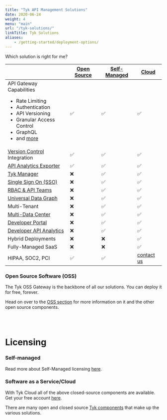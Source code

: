 ```yaml
---
title: "Tyk API Management Solutions"
date: 2020-06-24
weight: 4
menu: "main"
url: "/tyk-solutions/"
linkTitle: Tyk Solutions
aliases:
    - /getting-started/deployment-options/
---
```


Which solution is right for me?

|                          | [Open Source][11]  |   [Self-Managed][12]     |  [Cloud][13]
|--------------------------|--------------|--------------------|---------
| API Gateway Capabilities <br> <ul><li>Rate Limiting</li><li>Authentication</li> <li>API Versioning</li><li>Granular Access Control</li><li>GraphQL</li>  <li>and [more][1]</li></ul> | ✅               |✅	                |✅      
| [Version Control][2] Integration | ✅		  |✅	              |✅	 
| [API Analytics Exporter][3]| ✅		      |✅	              |✅	 
| [Tyk Manager][4] | ❌	          |✅	              |✅	 
| [Single Sign On (SSO)][5]     | ❌	          |✅	              |✅	      
| [RBAC & API Teams][6]         | ❌	          |✅	              |✅	      
| [Universal Data Graph][7]     | ❌	          |✅	              |✅	      
| Multi-Tenant             | ❌	          |✅	              |✅	      
| [Multi-Data Center][8]        | ❌	          |✅	              |✅	      
| [Developer Portal][9]         | ❌		      |✅	              |✅	 
| [Developer API Analytics][10]  | ❌		      |✅	              |✅	   
| Hybrid Deployments                       | ❌		      |❌	              |✅
| Fully-Managed SaaS       | ❌		      |❌	              |✅
| HIPAA, SOC2, PCI          | ✅		      |✅	              | [contact us][14]

[1]: /docs/tyk-solutions/open-source/#tyk-gateway
[2]: /docs/tyk-sync/
[3]: /docs/tyk-pump/
[4]: /docs/tyk-dashboard/
[5]: /docs/advanced-configuration/integrate/sso/
[6]: /docs/tyk-dashboard/rbac/
[7]: /docs/universal-data-graph/
[8]: /docs/tyk-multi-data-centre/
[9]: /docs/tyk-developer-portal/
[10]: /docs/tyk-dashboard-analytics/
[14]: https://tyk.io/price-comparison/?__hstc=181257784.269e6993c6140df347029595da3a8f[…]4015210561.61&__hssc=181257784.22.1614015210561&__hsfp=1600587040

### Open Source Software (OSS)
The Tyk OSS Gateway is the backbone of all our solutions.  You can deploy it for free, forever.

Head on over to the [OSS section][11] for more information on it and the other open source components. 

<br><br>

# Licensing
### Self-managed 
Read more about Self-Managed licensing [here](/docs/tyk-on-premises/licensing).

### Software as a Service/Cloud
With Tyk Cloud all of the above closed-source components are available. Get your free account [here][13].


There are many open and closed source [Tyk components](/docs/tyk-stack) that make up the various solutions.


[11]:/docs/tyk-solutions/open-source
[12]: /docs/tyk-on-premises/
[13]: https://account.cloud-ara.tyk.io/signup